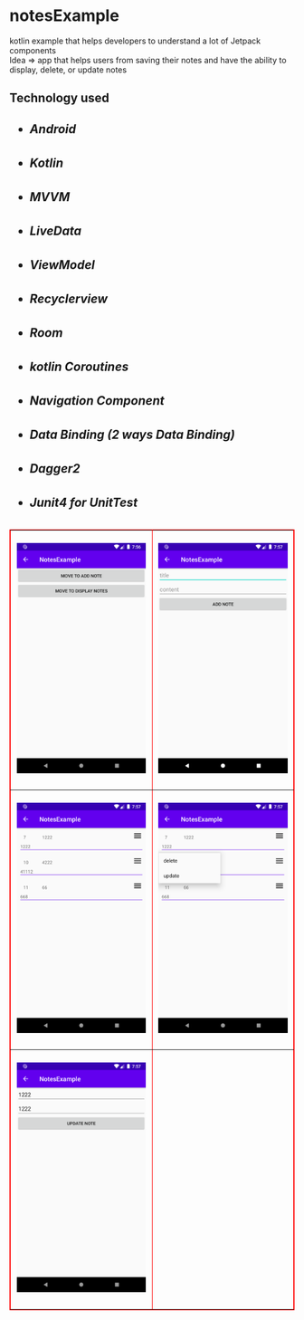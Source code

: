 # notesExample
kotlin example that helps developers to understand a lot of Jetpack components 
<br/>
Idea => app that helps users from saving their notes and have the ability to display, delete, or update notes


<h2>Technology used<h2/>
  <ul>
<h5><li>Android</li></h5>
<h5><li>Kotlin</li></h5>
<h5><li>MVVM</li></h5>
<h5><li>LiveData</li></h5>
<h5><li>ViewModel</li></h5>
<h5><li>Recyclerview</li></h5>
<h5><li>Room</li></h5>
<h5><li>kotlin Coroutines</li></h5>
<h5><li>Navigation Component</li></h5>
<h5><li>Data Binding (2 ways Data Binding)</li></h5>
<h5><li>Dagger2</li></h5>
<h5><li>Junit4 for UnitTest</li></h5>
  </ul>


 <html>
<table border="1" bordercolor="red" align="center">
    <tr>
        <td border=1 height=450 width=300><img src="img/Screenshot1.png"></img></th>
        <td border=1 height=450 width=300><img src="img/Screenshot2.png"></img></th>
    </tr>
    <tr>
        <td border=1 height=450 width=300><img src="img/Screenshot3.png"></img></th>
        <td border=1 height=450 width=300><img src="img/Screenshot4.png"></img></th>
    </tr>
      <tr>
        <td border=1 height=450 width=300><img src="img/Screenshot5.png"></img></th>
        <td border=1 height=450 width=300></th>
    </tr>
</table>
</html>
